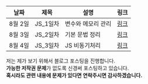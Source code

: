 |날짜|제목|설명|링크|
|---|---|---|---|
|8월 2일|JS_1일차|변수와 메모리 관리|[링크](https://codermun-log.tistory.com/368)|
|8월 3일|JS_2일차|기본 문법 정리|[링크](https://codermun-log.tistory.com/369)|
|8월 4일|JS_3일차|JS 비동기처리|[링크](https://codermun-log.tistory.com/371)|

저는 제가 보기 위해서 블로그 포스팅을 진행합니다.<br>
**가능한 저작권 문제**가 없도록 신경써 포스팅하고 있습니다.<br>
**혹시라도 관련 내용에 문제가 있다면 연락주시면 감사하겠습니다.**

